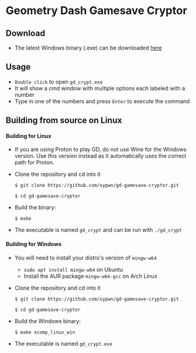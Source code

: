 # Geometry Dash Gamesave Cryptor
## Download
- The latest Windows binary (.exe) can be downloaded [here](https://github.com/xypwn/gd-gamesave-cryptor/releases)

## Usage
- `Double click` to open `gd_crypt.exe`
- It will show a cmd window with multiple options each labeled with a number
- Type in one of the numbers and press `Enter` to execute the command

## Building from source on Linux
#### Building for Linux
- If you are using Proton to play GD, do not use Wine for the Windows version. Use this version instead as it automatically uses the correct path for Proton.
- Clone the repository and cd into it

	`$ git clone https://github.com/xypwn/gd-gamesave-cryptor.git`

	`$ cd gd-gamesave-cryptor`
- Build the binary:

	`$ make`
- The executable is named `gd_crypt` and can be run with `./gd_crypt`
#### Building for Windows
- You will need to install your distro's version of `mingw-w64`
	- `sudo apt install mingw-w64` on Ubuntu
	- Install the AUR package `mingw-w64-gcc` on Arch Linux
- Clone the repository and cd into it

	`$ git clone https://github.com/xypwn/gd-gamesave-cryptor.git`

	`$ cd gd-gamesave-cryptor`
- Build the Windows binary:

	`$ make xcomp_linux_win`
-  The executable is named `gd_crypt.exe`